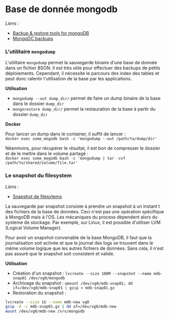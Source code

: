 # Base de donnée mongodb
_Liens :_
* [Backup & restore tools for mongoDB](https://docs.mongodb.com/manual/tutorial/backup-and-restore-tools/)
* [MongoDC backups](https://docs.mongodb.com/v3.2/core/backups/)

### L'utilitaire `mongodump`
L'utilitaire `mongodump` permet la sauvegarde binaire d'une base de donnée dans un fichier BSON. Il est très utile pour effectuer des backups de petits déploiements. Cependant, il nécessite le parcours des index des tables et peut donc ralentir l'utilisation de la base par les applications.

**Utilisation**

* `mongodump --out dump_dir/` permet de faire un dump binaire de la base dans le dossier `dump_dir`
* `mongorestore dump_dir/` permet la restauration de la base à partir du dossier `dump_dir`

**Docker**

Pour lancer un dump dans le container, il suffit de lancer :  
`docker exec some_mogodb bash -c 'mongodump --out /path/to/dump/dir'`

Néanmoins, pour récupérer le résultat, il est bon de compresser le dossier et de le mettre dans le volume partagé :  
`docker exec some_mogodb bash -c 'mongodump | tar -cvf /path/to/shared/volume/file.tar'`

### Le snapshot du filesystem
_Liens :_
* [Snapshot de filesytems](https://docs.mongodb.com/v3.2/tutorial/backup-with-filesystem-snapshots/)

La sauvegarde par snapshot consiste à prendre un snapshot à un instant t des fichiers de la base de données. Ceci n'est pas une opération spécifique à MongoDB mais à l'OS. Les mécaniques du process dépendent alors du systeme de stockage. Par exemple, sur Linux, il est possible d'utiliser LVM (Logical Volume Manager).

Pour avoir un snapshot convenable de la base MongoDB, il faut que la journalisation soit activée et que le journal des logs se trouvent dans le même volume logique que les autres fichiers de données. Sans cela, il n'est pas assuré que le snapshot soit consistent et valide.

**Utilisation**
* Création d'un snapshot : `lvcreate --size 100M --snapshot --name mdb-snap01 /dev/vg0/mongodb`
* Archivage du snapshot : `umount /dev/vg0/mdb-snap01; dd if=/dev/vg0/mdb-snap01 | gzip > mdb-snap01.gz`
* Restoration du snapshot :
```bash
lvcreate --size 1G --name mdb-new vg0
gzip -d -c mdb-snap01.gz | dd of=/dev/vg0/mdb-new
mount /dev/vg0/mdb-new /srv/mongodb
```

